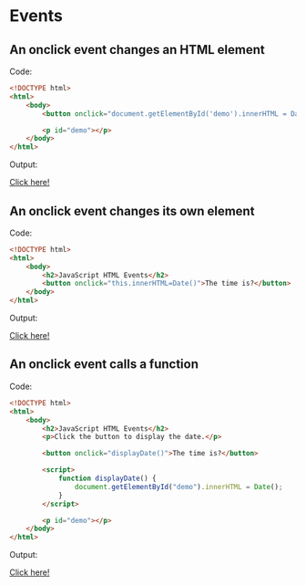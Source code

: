 # Events

## An onclick event changes an HTML element

Code: 

```html
<!DOCTYPE html>
<html>
    <body>
        <button onclick="document.getElementById('demo').innerHTML = Date()">The time is?</button>

        <p id="demo"></p>
    </body>
</html>
```

Output:

[Click here!](./Events/Example_1.html)

## An onclick event changes its own element

Code: 

```html
<!DOCTYPE html>
<html>
    <body>
        <h2>JavaScript HTML Events</h2>
        <button onclick="this.innerHTML=Date()">The time is?</button>
    </body>
</html>
```

Output:

[Click here!](./Events/Example_2.html)

## An onclick event calls a function

Code: 

```html
<!DOCTYPE html>
<html>
    <body>
        <h2>JavaScript HTML Events</h2>
        <p>Click the button to display the date.</p>

        <button onclick="displayDate()">The time is?</button>

        <script>
            function displayDate() {
                document.getElementById("demo").innerHTML = Date();
            }
        </script>

        <p id="demo"></p>
    </body>
</html> 
```

Output:

[Click here!](./Events/Example_3.html)